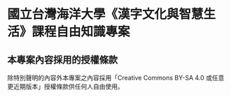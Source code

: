# 國立台灣海洋大學《漢字文化與智慧生活》課程自由知識專案
## 本專案內容採用的授權條款
除特別聲明的內容外本專案之內容採用「Creative Commons BY-SA 4.0 或任意更近期版本」授權條款供任何人自由使用。
